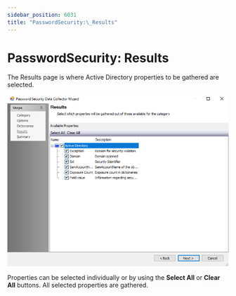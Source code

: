 ```yaml
---
sidebar_position: 6031
title: "PasswordSecurity:\_Results"
---
```


# PasswordSecurity: Results

The Results page is where Active Directory properties to be gathered are selected.

![Password Security Data Collection Wizard Results page](../../../../../../../static/images/AccessAnalyzer_12.0/Content/Resources/Images/EnterpriseAuditor/Admin/DataCollector/PasswordSecurity/Results.png "Password Security Data Collection Wizard Results page")

Properties can be selected individually or by using the **Select All** or **Clear All** buttons. All selected properties are gathered.